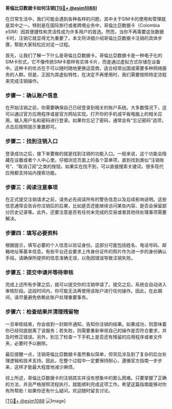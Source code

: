 **哥倫比亞数据卡如何注销[[TG💪+ @esim1088](https://t.me/s/esim1088)]**

在日常生活中，我们可能会遇到各种各样的问题，其中关于SIM卡的使用和管理就是其中之一。特别是在国际旅行或者跨境业务中，哥倫比亞数据卡（Colombia eSIM）因其便捷性和灵活性成为许多用户的首选。然而，当你不再需要这张数据卡时，注销它就显得尤为重要了。本文将详细介绍哥倫比亞数据卡注销的具体步骤，帮助大家轻松应对这一过程。

首先，让我们了解一下什么是哥倫比亞数据卡。哥倫比亞数据卡是一种电子化的SIM卡形式，它不像传统SIM卡那样有实体卡片，而是通过虚拟方式存储在设备中。这种卡的优点在于可以随时随地更换运营商，适合经常出国或需要多种网络服务的人群。但是，正因为其虚拟特性，在决定不再使用时，我们需要按照特定流程来完成注销操作。

### 步骤一：确认账户信息

在开始注销之前，你需要确保自己已经登录到相关的账户系统。大多数情况下，这可以通过官方应用程序或是官方网站实现。打开你的手机或平板电脑上的相关应用，输入用户名和密码进行登录。如果你忘记了密码，通常会有“忘记密码”选项，点击后按照提示重置即可。

### 步骤二：找到注销入口

登录成功之后，接下来要做的就是找到注销的功能入口。一般来说，这个功能会隐藏在设置或者个人中心里。仔细浏览页面上的各个菜单项，直到找到类似“注销账号”、“取消订阅”之类的按钮。如果实在找不到，可以直接搜索关键词，很多现代应用都支持站内搜索功能。

### 步骤三：阅读注意事项

在正式提交注销请求之前，请务必先阅读所有的警告信息以及后续影响说明。这些信息通常会告诉你注销后的后果，比如是否还能继续访问某些内容、是否会保留部分历史记录等。此外，还要注意是否有任何未完成的交易或者其他待处理事项需要解决。

### 步骤四：填写必要资料

根据提示，填写必要的个人信息以验证身份。这部分可能包括姓名、电话号码、邮箱地址等基本信息。有些平台还会要求上传身份证件的照片作为进一步的身份确认手段。请确保所提供的信息准确无误，以免因错误导致注销失败。

### 步骤五：提交申请并等待审核

完成上述所有步骤之后，就可以提交你的注销申请了。提交之后，系统会自动进入审核阶段。这段时间内，你可能无法再使用该账户进行任何操作。因此，在此期间，请尽量避免依赖此账户处理重要事务。

### 步骤六：检查结果并清理残留物

一旦审核结束，你会收到一封邮件通知，告知你注销的结果。如果成功，则意味着你已经彻底脱离了该服务；若失败，则需要重新审视自己的操作是否符合要求，并及时修正错误。另外，别忘了检查一下手机上是否还有残留的应用程序或者文件夹，必要时予以删除。

最后提醒一点，注销哥倫比亞数据卡虽然看似简单，但背后涉及到了复杂的后台处理逻辑和技术支持。因此，在整个过程中一定要保持耐心，遵循官方指南一步步来，这样才能最大程度地减少麻烦。

综上所述，哥倫比亞数据卡的注销其实并没有想象中的那么困难。只要掌握了正确的方法，并且严格按照流程执行，就能顺利完成这项工作。希望这篇指南能够对你有所帮助！如果你还有什么疑问，欢迎随时留言讨论。

[[TG💪+ @esim1088](https://t.me/s/esim1088) ![Image](https://i.postimg.cc/4NQfJmqS/Snipaste-2025-05-13-00-14-12.png)]